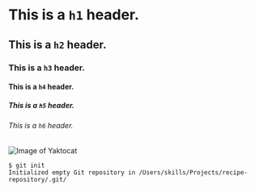 # This is a `h1` header.
## This is a `h2` header.
### This is a `h3` header.
#### This is a `h4` header.
##### This is a `h5` header.
###### This is a `h6` header.
![Image of Yaktocat](https://octodex.github.com/images/yaktocat.png)
```
$ git init
Initialized empty Git repository in /Users/skills/Projects/recipe-repository/.git/
```
